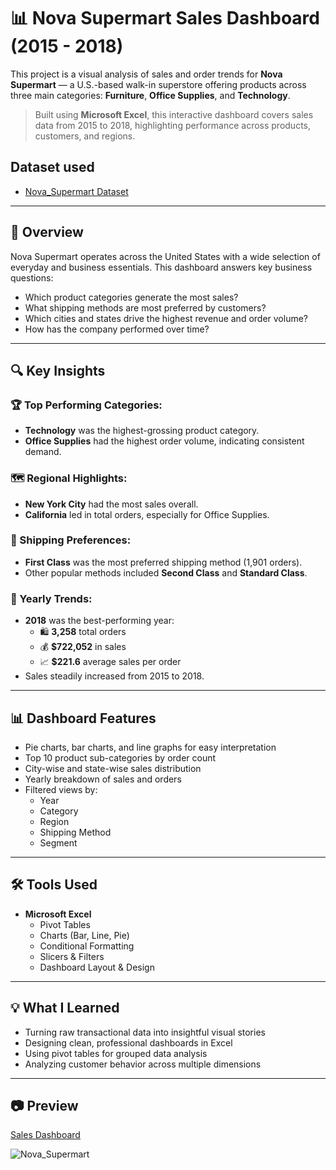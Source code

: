 # 📊 Nova Supermart Sales Dashboard (2015 - 2018)

This project is a visual analysis of sales and order trends for **Nova Supermart** — a U.S.-based walk-in superstore offering products across three main categories: **Furniture**, **Office Supplies**, and **Technology**.

> Built using **Microsoft Excel**, this interactive dashboard covers sales data from 2015 to 2018, highlighting performance across products, customers, and regions.

## Dataset used
- <a href="https://github.com/TheOluwatobiloba/Nova--Supermart-Dashboard/blob/main/Nova%20Supermart.xlsx">Nova_Supermart Dataset</a>

---

## 🧾 Overview

Nova Supermart operates across the United States with a wide selection of everyday and business essentials. This dashboard answers key business questions:

- Which product categories generate the most sales?
- What shipping methods are most preferred by customers?
- Which cities and states drive the highest revenue and order volume?
- How has the company performed over time?

---

## 🔍 Key Insights

### 🏆 Top Performing Categories:
- **Technology** was the highest-grossing product category.
- **Office Supplies** had the highest order volume, indicating consistent demand.

### 🗺️ Regional Highlights:
- **New York City** had the most sales overall.
- **California** led in total orders, especially for Office Supplies.

### 🚚 Shipping Preferences:
- **First Class** was the most preferred shipping method (1,901 orders).
- Other popular methods included **Second Class** and **Standard Class**.

### 📅 Yearly Trends:
- **2018** was the best-performing year:
  - 🛍️ **3,258** total orders
  - 💰 **$722,052** in sales
  - 📈 **$221.6** average sales per order
- Sales steadily increased from 2015 to 2018.

---

## 📊 Dashboard Features

- Pie charts, bar charts, and line graphs for easy interpretation
- Top 10 product sub-categories by order count
- City-wise and state-wise sales distribution
- Yearly breakdown of sales and orders
- Filtered views by:
  - Year
  - Category
  - Region
  - Shipping Method
  - Segment

---

## 🛠️ Tools Used

- **Microsoft Excel**
  - Pivot Tables
  - Charts (Bar, Line, Pie)
  - Conditional Formatting
  - Slicers & Filters
  - Dashboard Layout & Design

---

## 💡 What I Learned

- Turning raw transactional data into insightful visual stories
- Designing clean, professional dashboards in Excel
- Using pivot tables for grouped data analysis
- Analyzing customer behavior across multiple dimensions

---

## 📷 Preview

<a href="https://github.com/TheOluwatobiloba/Nova--Supermart-Dashboard/blob/main/Nova_Supermart.jpg">Sales Dashboard</a>

![Nova_Supermart](https://github.com/user-attachments/assets/bc84b853-50a4-4604-99ba-5a2598878964)

